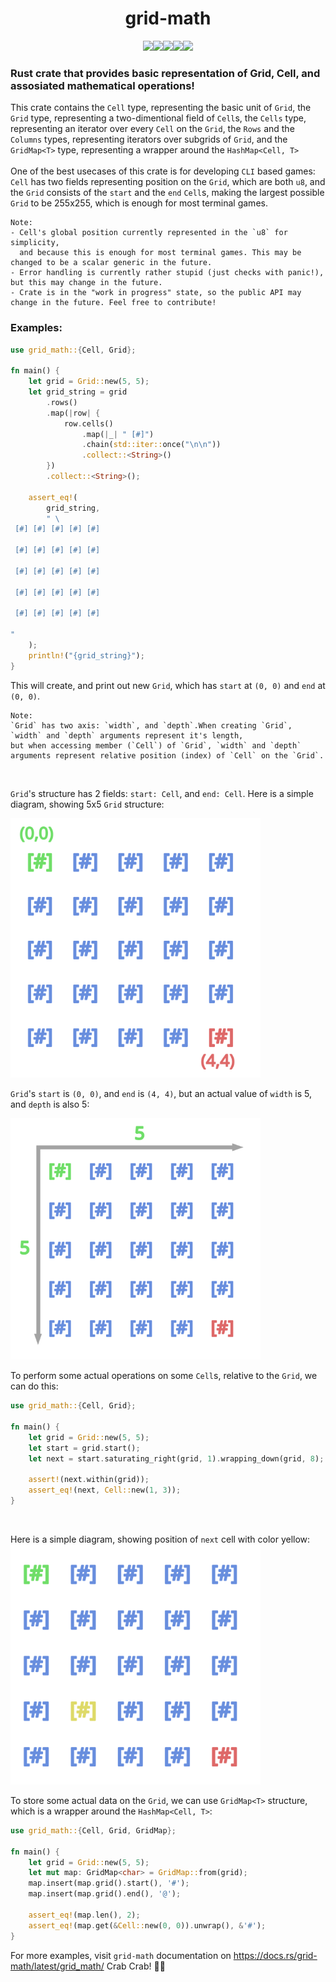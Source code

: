 <h1 align="center">
  grid-math
</h1>
<p align="center">
  <a href="https://crates.io/crates/grid-math">
    <img src="https://custom-icon-badges.demolab.com/badge/-|%20|%20|%20|%20|%20|%20|-636363?style=for-the-badge"><img src="https://custom-icon-badges.demolab.com/badge/-🦀%20🦀%20🦀%20==========%20>-FED688?style=for-the-badge"><img src="https://custom-icon-badges.demolab.com/badge/-GRID%20MATH%20CRATES%20IO-FED688?style=for-the-badge&logo=package&logoColor=black"><img src="https://custom-icon-badges.demolab.com/badge/-<%20==========%20🦀%20🦀%20🦀-FED688?style=for-the-badge"><img src="https://custom-icon-badges.demolab.com/badge/-|%20|%20|%20|%20|%20|%20|-636363?style=for-the-badge">
  </a>
</p>
<h3>
  Rust crate that provides basic representation of Grid, Cell, and assosiated mathematical operations!
</h3>

This crate contains the `Cell` type, representing the basic unit of `Grid`,
the `Grid` type, representing a two-dimentional field of `Cell`s,
the `Cells` type, representing an iterator over every `Cell` on the `Grid`,
the `Rows` and the `Columns` types, representing iterators over subgrids of `Grid`,
and the `GridMap<T>` type, representing a wrapper around the `HashMap<Cell, T>`
<br><br>
One of the best usecases of this crate is for developing `CLI` based games:
`Cell` has two fields representing position on the `Grid`, which are both `u8`,
and the `Grid` consists of the `start` and the `end` `Cell`s,
making the largest possible `Grid` to be 255x255, which is enough for most terminal games.
<br>
```
Note:
- Cell's global position currently represented in the `u8` for simplicity,
  and because this is enough for most terminal games. This may be changed to be a scalar generic in the future.
- Error handling is currently rather stupid (just checks with panic!), but this may change in the future.
- Crate is in the "work in progress" state, so the public API may change in the future. Feel free to contribute!
```
<h3>Examples:</h3>

```rust
use grid_math::{Cell, Grid};

fn main() {
    let grid = Grid::new(5, 5);
    let grid_string = grid
        .rows()
        .map(|row| {
            row.cells()
                .map(|_| " [#]")
                .chain(std::iter::once("\n\n"))
                .collect::<String>()
        })
        .collect::<String>();

    assert_eq!(
        grid_string,
        " \
 [#] [#] [#] [#] [#]

 [#] [#] [#] [#] [#]

 [#] [#] [#] [#] [#]

 [#] [#] [#] [#] [#]

 [#] [#] [#] [#] [#]

"
    );
    println!("{grid_string}");
}
```
This will create, and print out new `Grid`, which has `start` at `(0, 0)` and `end` at `(0, 0)`.<br>

```
Note:
`Grid` has two axis: `width`, and `depth`.When creating `Grid`, `width` and `depth` arguments represent it's length,
but when accessing member (`Cell`) of `Grid`, `width` and `depth` arguments represent relative position (index) of `Cell` on the `Grid`.
```
<br>

`Grid`'s structure has 2 fields: `start: Cell`, and `end: Cell`. Here is a simple diagram, showing 5x5 `Grid` structure:

<img src='drawings/grid1.svg' width='400'/>
<br>

`Grid`'s `start` is `(0, 0)`, and `end` is `(4, 4)`, but an actual value of `width` is 5, and `depth` is also 5:

<img src='drawings/grid2.svg' width='400'/>
<br>

To perform some actual operations on some `Cell`s, relative to the `Grid`, we can do this:

```rust
use grid_math::{Cell, Grid};

fn main() {
    let grid = Grid::new(5, 5);
    let start = grid.start();
    let next = start.saturating_right(grid, 1).wrapping_down(grid, 8);

    assert!(next.within(grid));
    assert_eq!(next, Cell::new(1, 3));
}
```
<br>

Here is a simple diagram, showing position of `next` cell with color yellow:
<br>
<img src='drawings/grid3.svg' width='400'/>
<br>

To store some actual data on the `Grid`, we can use `GridMap<T>` structure, which is a wrapper around the `HashMap<Cell, T>`:

```rust
use grid_math::{Cell, Grid, GridMap};

fn main() {
    let grid = Grid::new(5, 5);
    let mut map: GridMap<char> = GridMap::from(grid);
    map.insert(map.grid().start(), '#');
    map.insert(map.grid().end(), '@');

    assert_eq!(map.len(), 2);
    assert_eq!(map.get(&Cell::new(0, 0)).unwrap(), &'#');
}
```

For more examples, visit `grid-math` documentation on https://docs.rs/grid-math/latest/grid_math/  Crab Crab! 🦀🦀

